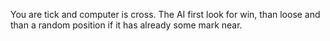 You are tick and computer is cross. The AI first look for win, than loose and than a random position if it has already some mark near.
